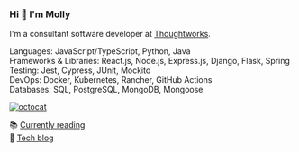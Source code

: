 ### Hi 👋 I'm Molly

I'm a consultant software developer at [Thoughtworks](https://github.com/thoughtworks).

Languages: JavaScript/TypeScript, Python, Java\
Frameworks & Libraries: React.js, Node.js, Express.js, Django, Flask, Spring\
Testing: Jest, Cypress, JUnit, Mockito\
DevOps: Docker, Kubernetes, Rancher, GitHub Actions\
Databases: SQL, PostgreSQL, MongoDB, Mongoose

[![octocat](https://i.imgur.com/JqU5A8U.png)](https://linktr.ee/mollycarroll)

📚 [Currently reading](https://www.goodreads.com/mollycarroll)\
📝 [Tech blog](https://medium.com/@mollycarroll)
